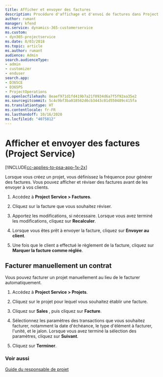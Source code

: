 ```yaml
---
title: Afficher et envoyer des factures
description: Procédure d'affichage et d'envoi de factures dans Project Service
author: rumant
manager: kfend
ms.service: dynamics-365-customerservice
ms.custom:
- dyn365-projectservice
ms.date: 8/03/2018
ms.topic: article
ms.author: rumant
audience: Admin
search.audienceType:
- admin
- customizer
- enduser
search.app:
- D365CE
- D365PS
- ProjectOperations
ms.openlocfilehash: 8eaef971d1fd419b7a21f0934d6a7f5f92aa35e2
ms.sourcegitcommit: 5c4c9bf3ba018562d6cb3443c01d550489c415fa
ms.translationtype: HT
ms.contentlocale: fr-FR
ms.lasthandoff: 10/16/2020
ms.locfileid: "4075812"
---
```

# <a name="view-and-send-invoices-project-service"></a>Afficher et envoyer des factures (Project Service)

[!INCLUDE[cc-applies-to-psa-app-1x-2x](../includes/cc-applies-to-psa-app-1x-2x.md)]

Lorsque vous créez un projet, vous définissez la fréquence pour générer des factures. Vous pouvez afficher et réviser des factures avant de les envoyer à vos clients.  
  
1.  Accédez à **Project Service > Factures**.  
  
2.  Cliquez sur la facture que vous souhaitez réviser.  
  
3.  Apportez les modifications, si nécessaire. Lorsque vous avez terminé les modifications, cliquez sur **Recalculer**.  
  
4.  Lorsque vous êtes prêt à envoyer la facture, cliquez sur **Envoyer au client**.  
  
5.  Une fois que le client a effectué le règlement de la facture, cliquez sur **Marquer la facture comme réglée**.  
  
## <a name="manually-invoice-a-contract"></a>Facturer manuellement un contrat  
 Vous pouvez facturer un projet manuellement au lieu de le facturer automatiquement.  
  
1.  Accédez à **Project Service > Projets**.  
  
2.  Cliquez sur le projet pour lequel vous souhaitez établir une facture.  
  
3.  Cliquez sur **Sales** , puis cliquez sur **Facture**.  
  
4.  Sélectionnez les paramètres des transactions que vous souhaitez facturer, notamment la date d'échéance, le type d'élément à facturer, l'unité, et le jalon. Lorsque vous avez terminé la sélection des paramètres, cliquez sur **Suivant**.  
  
5.  Cliquez sur **Terminer**.  
  
### <a name="see-also"></a>Voir aussi  
 [Guide du responsable de projet](../psa/project-manager-guide.md)
